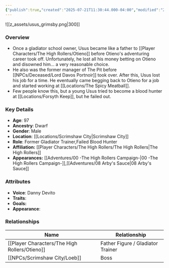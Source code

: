 ```yaml
---
{"publish":true,"created":"2025-07-21T11:30:44.000-04:00","modified":"2025-10-03T09:49:09.840-04:00","published":"2025-10-03T09:49:09.840-04:00","cssclasses":"","Age":"97","Ancestry":["Dwarf"],"Gender":"Male","Location":["[[Scrimshaw City]]"],"Role":["Former Gladiator Trainer","Failed Blood Hunter"],"Affiliation":["[[The High Rollers]]"],"Appearances":["[[00 -The High Rollers Campaign-]]","[[08 Arby's Sauce|08 Arby's Sauce]]"]}
---
```



![[z_assets/usus_grimsby.png|300]]

### Overview
- Once a gladiator school owner, Usus became like a father to [[Player Characters/The High Rollers/Otieno]] before Otieno's adventuring career took off. Unfortunately, he lost all his money betting on Otieno and disowned him... a very reasonable choice.
- He also was the former manager of The Pit before [[NPCs/Deceased/Lord Davos Portnoir]] took over. After this, Usus lost his job for a time. He eventually came begging back to Otieno for a job and started working at [[Locations/The Spicy Meatball]].
- Few people know this, but a young Usus tried to become a blood hunter at [[Locations/Forsyth Keep]], but he failed out.

### Key Details
- **Age**: 97
- **Ancestry**: Dwarf
- **Gender**: Male
- **Location**: [[Locations/Scrimshaw City\|Scrimshaw City]]
- **Role**: Former Gladiator Trainer,Failed Blood Hunter
- **Affiliation:** [[Player Characters/The High Rollers/The High Rollers\|The High Rollers]]
- **Appearances:** [[Adventures/00 -The High Rollers Campaign-\|00 -The High Rollers Campaign-]],[[Adventures/08 Arby's Sauce\|08 Arby's Sauce]]

### Attributes
- **Voice**: Danny Devito
- **Traits**: 
- **Goals:** 
- **Appearance**: 

### Relationships

| Name       | Relationship                      |
| ---------- | --------------------------------- |
| [[Player Characters/The High Rollers/Otieno]] | Father Figure / Gladiator Trainer |
| [[NPCs/Scrimshaw City/Loeb]]   | Boss                              |
